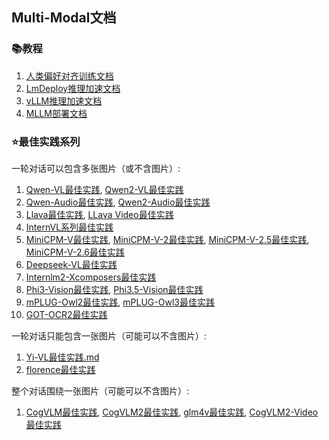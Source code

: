 ## Multi-Modal文档

### 📚教程
1. [人类偏好对齐训练文档](人类偏好对齐训练文档.md)
2. [LmDeploy推理加速文档](LmDeploy推理加速文档.md)
3. [vLLM推理加速文档](vLLM推理加速文档.md)
4. [MLLM部署文档](MLLM部署文档.md)


### ⭐️最佳实践系列

一轮对话可以包含多张图片（或不含图片）:
1. [Qwen-VL最佳实践](qwen-vl最佳实践.md), [Qwen2-VL最佳实践](qwen2-vl最佳实践.md)
2. [Qwen-Audio最佳实践](qwen-audio最佳实践.md), [Qwen2-Audio最佳实践](https://github.com/modelscope/ms-swift/issues/1653)
3. [Llava最佳实践](llava最佳实践.md), [LLava Video最佳实践](llava-video最佳实践.md)
4. [InternVL系列最佳实践](internvl最佳实践.md)
5. [MiniCPM-V最佳实践](minicpm-v最佳实践.md), [MiniCPM-V-2最佳实践](minicpm-v-2最佳实践.md), [MiniCPM-V-2.5最佳实践](minicpm-v-2.5最佳实践.md), [MiniCPM-V-2.6最佳实践](https://github.com/modelscope/ms-swift/issues/1613)
6. [Deepseek-VL最佳实践](deepseek-vl最佳实践.md)
7. [Internlm2-Xcomposers最佳实践](internlm-xcomposer2最佳实践.md)
8. [Phi3-Vision最佳实践](phi3-vision最佳实践.md), [Phi3.5-Vision最佳实践](https://github.com/modelscope/ms-swift/issues/1809)
9. [mPLUG-Owl2最佳实践](mplug-owl2最佳实践.md), [mPLUG-Owl3最佳实践](https://github.com/modelscope/ms-swift/issues/1969)
10. [GOT-OCR2最佳实践](https://github.com/modelscope/ms-swift/issues/2122)


一轮对话只能包含一张图片（可能可以不含图片）:
1. [Yi-VL最佳实践.md](yi-vl最佳实践.md)
2. [florence最佳实践](florence最佳实践.md)

整个对话围绕一张图片（可能可以不含图片）:
1. [CogVLM最佳实践](cogvlm最佳实践.md), [CogVLM2最佳实践](cogvlm2最佳实践.md), [glm4v最佳实践](glm4v最佳实践.md), [CogVLM2-Video最佳实践](cogvlm2-video最佳实践.md)

